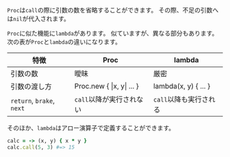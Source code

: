 `Proc`は`call`の際に引数の数を省略することができます。
その際、不足の引数へは`nil`が代入されます。

`Proc`に似た機能に`lambda`があります。
似ていますが、異なる部分もあります。
次の表が`Proc`と`lambda`の違いになります。

| 特徴 | Proc | lambda |
|-|-|-|
| 引数の数 | 曖昧 | 厳密 |
| 引数の渡し方 | Proc.new { \|x, y\| ... } | lambda(x, y) { ... } |
| `return`, `brake`, `next` | `call`以降が実行されない | `call`以降も実行される |

そのほか、`lambda`はアロー演算子で定義することができます。

```ruby
calc = -> (x, y) { x * y }
calc.call(5, 3) #=> 15
```
